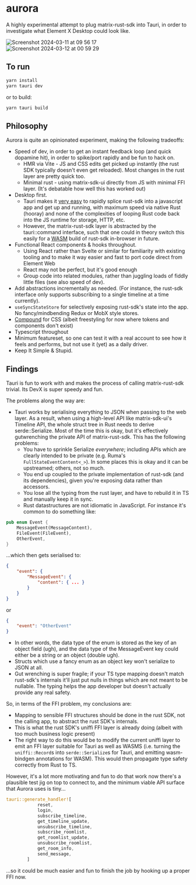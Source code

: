 # aurora

A highly experimental attempt to plug matrix-rust-sdk into Tauri, in order to
investigate what Element X Desktop could look like.

![Screenshot 2024-03-11 at 09 56 17](https://github.com/element-hq/aurora/assets/1294269/52b77b95-4434-46bf-8ea2-a00f91988a07)
![Screenshot 2024-03-12 at 00 59 29](https://github.com/element-hq/aurora/assets/1294269/715a2274-68cd-46ce-bf40-54b306d8c44f)

## To run

```bash
yarn install
yarn tauri dev
```

or to build:
```bash
yarn tauri build
```

## Philosophy

Aurora is quite an opinionated experiment, making the following tradeoffs:

 * Speed of dev, in order to get an instant feedback loop (and quick dopamine hit), in order to spike/port rapidly and
   be fun to hack on.
    * HMR via Vite - JS and CSS edits get picked up instantly (the rust SDK typically doesn't even get reloaded).  Most
      changes in the rust layer are pretty quick too.
    * Minimal rust - using matrix-sdk-ui directly from JS with minimal FFI layer. (It's debatable how well this has worked out)
 * Desktop first.
    * Tauri makes it [very easy](https://tauri.app/v1/guides/features/command/) to rapidly splice rust-sdk into a
      javascript app and get up and running, with maximum speed via native Rust (hooray) and none of the complexities
      of looping Rust code back into the JS runtime for storage, HTTP, etc.
    * However, the matrix-rust-sdk layer is abstracted by the tauri::command interface, such that one could in theory
      switch this easily for a [WASM](https://github.com/matrix-org/matrix-rust-sdk/compare/main...matthew/wasm) build
      of rust-sdk in-browser in future.
 * Functional React components & hooks throughout.
    * Using React rather than Svelte or similar for familiarity with existing tooling and to make it way easier and fast
      to port code direct from Element Web
    * React may not be perfect, but it's good enough
    * Group code into related modules, rather than juggling loads of fiddly little files (see also speed of dev).
 * Add abstractions incrementally as needed. (For instance, the rust-sdk interface only supports subscribing to a single
   timeline at a time currently).
 * `useSyncStateStore` for selectively exposing rust-sdk's state into the app.  No fancy/mindbending Redux or MobX style
   stores.
 * [Compound](https://compound.element.io) for CSS (albeit freestyling for now where tokens and components don't exist)
 * Typescript throughout
 * Minimum featureset, so one can test it with a real account to see how it feels and performs, but not use it (yet) as
   a daily driver.
 * Keep It Simple & Stupid.
 
## Findings

Tauri is fun to work with and makes the process of calling matrix-rust-sdk trivial.  Its DevX is super speedy and fun.

The problems along the way are:
 * Tauri works by serialising everything to JSON when passing to the web layer.  As a result, when using a high-level
   API like matrix-sdk-ui's Timeline API, the whole struct tree in Rust needs to derive serde::Serialize.  Most of the
   time this is okay, but it's effectively gutwrenching the private API of matrix-rust-sdk.  This has the following
   problems:
   * You have to sprinkle Serialize *everywhere*; including APIs which are clearly intended to be private (e.g. Ruma's
     `FullStateEventContent<_>`).  In some places this is okay and it can be upstreamed; others, not so much.
   * You end up coupled to the private implementation of rust-sdk (and its dependencies), given you're exposing data
     rather than accessors.
   * You lose all the typing from the rust layer, and have to rebuild it in TS and manually keep it in sync.
   * Rust datastructures are not idiomatic in JavaScript.  For instance it's common to do something like:

```rust
pub enum Event {
    MessageEvent(MessageContent),
    FileEvent(FileEvent),
    OtherEvent,
}
```
   ...which then gets serialised to:
```json
{
    "event": {
        "MessageEvent": {
            "content": { ... }
        }
    }
}
```
or
```json
{
    "event": "OtherEvent"
}
```
   * In other words, the data type of the enum is stored as the key of an object field (ugh), and the data type of the
     MessageEvent key could either be a string or an object (double ugh).
   * Structs which use a fancy enum as an object key won't serialize to JSON at all.
   * Gut wrenching is super fragile; if your TS type mapping doesn't match rust-sdk's internals it'll just put nulls in
     things which are not meant to be nullable.  The typing helps the app developer but doesn't actually provide any
     real safety.

So, in terms of the FFI problem, my conclusions are:
 * Mapping to sensible FFI structures should be done in the rust SDK, not the calling app, to abstract the rust SDK's
   internals.
 * This is what the rust SDK's uniffi FFI layer is already doing (albeit with too much business logic present)
 * The right way to do this would be to modify the current uniffi layer to emit an FFI layer suitable for Tauri as well
   as WASMS (i.e. turning the `uniffi::Record`s into `serde::Serialize`s for Tauri, and emitting wasm-bindgen annotations
   for WASM).  This would then propagate type safety correctly from Rust to TS.

However, it's a lot more motivating and fun to do that work now there's a plausible test jig on top to connect to, and
the minimum viable API surface that Aurora uses is tiny...

```rust
tauri::generate_handler![
            reset,
            login,
            subscribe_timeline,
            get_timeline_update,
            unsubscribe_timeline,
            subscribe_roomlist,
            get_roomlist_update,
            unsubscribe_roomlist,
            get_room_info,
            send_message,
        ]
```

...so it could be much easier and fun to finish the job by hooking up a proper FFI now.
